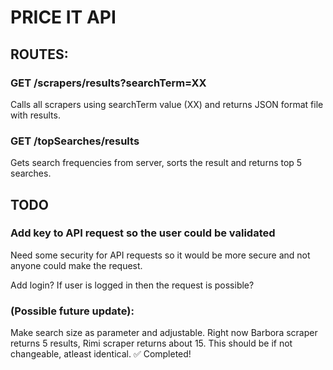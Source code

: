 # PRICE IT API

## ROUTES:

### GET /scrapers/results?searchTerm=XX

Calls all scrapers using searchTerm value (XX) and returns JSON format file with results.

### GET /topSearches/results

Gets search frequencies from server, sorts the result and returns top 5 searches.

## TODO

### Add key to API request so the user could be validated

Need some security for API requests so it would be more secure and not anyone could make the request.

Add login? If user is logged in then the request is possible?

### (Possible future update):

Make search size as parameter and adjustable. Right now Barbora scraper returns 5 results, Rimi scraper returns about 15. This should be if not changeable, atleast identical. ✅ Completed!
